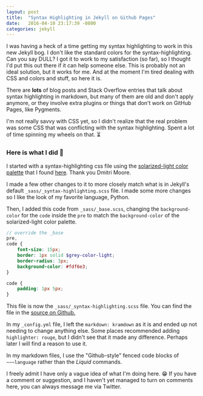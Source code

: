 ```yaml
---
layout: post
title:  "Syntax Highlighting in Jekyll on Github Pages"
date:   2016-04-10 23:17:39 -0800
categories: jekyll
---
```


I was having a heck of a time getting my syntax highlighting to work in this new Jekyll bog. I don't like the standard colors
for the syntax-highlighting. Can you say DULL? I got it to work to my satisfaction (so far), so I thought I'd put this out there if it can help someone else. This is probably not an ideal solution, but it works for me. And at the moment I'm tired dealing with CSS and colors and stuff, so here it is.

There are **lots** of blog posts
and Stack Overflow entries that talk about syntax highlighting in markdown, but many of them are old and don't apply anymore,
or they involve extra plugins or things that don't work on GitHub Pages, like Pygments.

I'm not really savvy with CSS yet, so I didn't realize that the real problem was some CSS that was conflicting with the syntax highlighting. Spent a lot of time spinning my wheels on that. ⏳

### Here is what I did 👏

I started with a syntax-highlighting css file using the [solarized-light color palette][solarized] that I found [here][css-file]. Thank you Dmitri Moore.

I made a few other changes to it to more closely match what is in Jekyll's default `_sass/_syntax-highlighting.scss` file. I made some more changes so I like the look of my favorite language, Python.

Then, I added this code from `_sass/_base.scss`, changing the `background-color` for the `code` inside the `pre` to match the `background-color` of the solarized-light color palette.

~~~scss
// override the _base
pre,
code {
    font-size: 15px;
    border: 1px solid $grey-color-light;
    border-radius: 3px;
    background-color: #fdf6e3;
}

code {
    padding: 1px 5px;
}
~~~

This file is now the `_sass/_syntax-highlighting.scss` file. You can find the file in the [source on Github.][purplediane]

In my `_config.yml` file, I left the `markdown: kramdown` as it is and ended up not needing to change anything else. Some places recommended adding `highlighter: rouge`, but I didn't see that it made any difference. Perhaps later I will find a reason to use it.

In my markdown files, I use the "Github-style" fenced code blocks of `~~~language` rather than the *Liquid* commands.

I freely admit I have only a vague idea of what I'm doing here. 😁 If you have a comment or suggestion, and I haven't yet managed to turn on comments here, you can always message me via Twitter.


[css-file]: http://demisx.github.io/jekyll/2014/01/13/improve-code-highlighting-in-jekyll.html
[solarized]: http://ethanschoonover.com/solarized
[purplediane]: https://github.com/purplediane/purplediane.github.io/blob/master/_sass/_syntax-highlighting.scss

